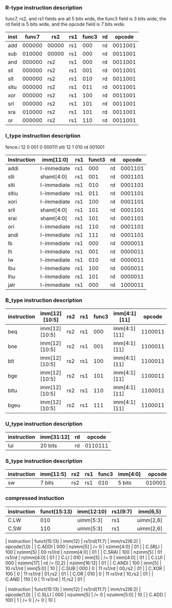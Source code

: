 ### R-type instruction description 

func7, rs2, and rs1 fields are all 5 bits wide, the func3 field is 3 bits wide, the rd field is 5 bits wide, and the opcode field is 7 bits wide.

| inst | func7  | rs2   | rs1 | func3 | rd  | opcode  |
| ---- | ------ | ----- | --- | ----- | --- | ------- |
| add  | 000000 | 00000 | rs1 | 000   | rd  | 0011001 |
| sub  | 010000 | 00000 | rs1 | 000   | rd  | 0011001 |
| and  | 000000 | rs2   | rs1 | 000   | rd  | 0011001 |
| sll  | 000000 | rs2   | rs1 | 001   | rd  | 0011001 |
| slt  | 000000 | rs2   | rs1 | 010   | rd  | 0011001 |
| sltu | 000000 | rs2   | rs1 | 011   | rd  | 0011001 |
| xor  | 000000 | rs2   | rs1 | 100   | rd  | 0011001 |
| srl  | 000000 | rs2   | rs1 | 101   | rd  | 0011001 |
| sra  | 010000 | rs2   | rs1 | 101   | rd  | 0011001 |
| or   | 000000 | rs2   | rs1 | 110   | rd  | 0011001 |



### I_type instruction description 

fence.i	12	0	001	0	000111 slti	12	1	010	rd	001001

| Instruction | imm[11:0]   | rs1 | funct3 | rd  | opcode  |
| ----------- | ----------- | --- | ------ | --- | ------- |
| addi        | I-immediate | rs1 | 000    | rd  | 0001101 |
| slli        | shamt[4:0]  | rs1 | 001    | rd  | 0001101 |
| slti        | I-immediate | rs1 | 010    | rd  | 0001101 |
| sltiu       | I-immediate | rs1 | 011    | rd  | 0001101 |
| xori        | I-immediate | rs1 | 100    | rd  | 0001101 |
| srli        | shamt[4:0]  | rs1 | 101    | rd  | 0001101 |
| srai        | shamt[4:0]  | rs1 | 101    | rd  | 0001101 |
| ori         | I-immediate | rs1 | 110    | rd  | 0001101 |
| andi        | I-immediate | rs1 | 111    | rd  | 0001101 |
| lb          | I-immediate | rs1 | 000    | rd  | 0000011 |
| lh          | I-immediate | rs1 | 001    | rd  | 0000011 |
| lw          | I-immediate | rs1 | 010    | rd  | 0000011 |
| lbu         | I-immediate | rs1 | 100    | rd  | 0000011 |
| lhu         | I-immediate | rs1 | 101    | rd  | 0000011 |
| jalr        | I-immediate | rs1 | 000    | rd  | 1000011 |


### B_type instruction description 

| instruction | imm[12][10:5] | rs2 | rs1 | func3 | imm[4:1][11] | opcode  |
| ----------- | ------------- | --- | --- | ----- | ------------ | ------- |
| beq         | imm[12][10:5] | rs2 | rs1 | 000   | imm[4:1][11] | 1100011 |
| bne         | imm[12][10:5] | rs2 | rs1 | 001   | imm[4:1][11] | 1100011 |
| blt         | imm[12][10:5] | rs2 | rs1 | 100   | imm[4:1][11] | 1100011 |
| bge         | imm[12][10:5] | rs2 | rs1 | 101   | imm[4:1][11] | 1100011 |
| bltu        | imm[12][10:5] | rs2 | rs1 | 110   | imm[4:1][11] | 1100011 |
| bgeu        | imm[12][10:5] | rs2 | rs1 | 111   | imm[4:1][11] | 1100011 |


### U_type instruction description 


| instruction | imm[31:12] | rd  | opcode  |
| ----------- | ---------- | --- | ------- |
| lui         | 20 bits    | rd  | 0110111 |





### S_type instruction description 

| instruction | imm[11:5] | rs2 | rs1 | func3 | imm[4:0] | opcode  |
| ----------- | --------- | --- | --- | ----- | -------- | ------- |
| sw          | 7 bits    | rs2 | rs1 | 010   | 5 bits   | 0100011 |



### compressed instuction
| instruction | funct(15:13) | imm(12:10) | rs1(9:7) | imm(6,5)  | rd/rs2(4:2) | opcode(1,0) |
| ----------- | ------------ | ---------- | -------- | --------- | ----------- | ----------- |
| C.LW        | 010          | uimm[5:3]  | rs1      | uimm[2,6] | rd          | 00          |
| C.SW        | 110          | uimm[5:3]  | rs1      | uimm[2,6] | rs2         | 00          |



| instruction | funct(15:13) | imm(12)   | rs1/rd(11:7) | imm/rs2(6:2) | opcode(1,0) |
| C.ADDI      | 000          | nzimm[5]  | /= 0         | nzimm[4:0]   | 01          |
| C.SRLI      | 100          | nzimm[5]  | 00    rs1/rd | nzimm[4:0]   | 01          |
| C.SRAI      | 100          | nzimm[5]  | 01    rs1/rd | nzimm[4:0]   | 01          |
| C.LI        | 010          | imm[5]    | /= 0         | imm[4:0]     | 01          |
| C.LUI       | 000          | nzimm[17] | rd /= {0,2}  | nzimm[16:12] | 01          |
| C.ANDI      | 100          | imm[5]    | 10    rs1/rd | imm[5:0]     | 10          |
| C.SUB       | 000          | 0         | 11    rs1/rd | 00,rs2       | 01          |
| C.XOR       | 100          | 0         | 11    rs1/rd | 01,rs2       | 01          |
| C.OR        | 010          | 0         | 11    rs1/rd | 10,rs2       | 01          |
| C.AND       | 110          | 0         | 11    rs1/rd | 11,rs2       | 01          |




| instruction | funct(15:13) | imm(12)   | rs1/rd(11:7) | imm/rs2(6:2) | opcode(1,0) |
| C.SLLI      | 000          | nzuimm[5] | /= 0         | nzuimm[5:0]  | 10          |
| C.ADD       | 100          | 1         | /= 0         | /= 0         | 10          |
